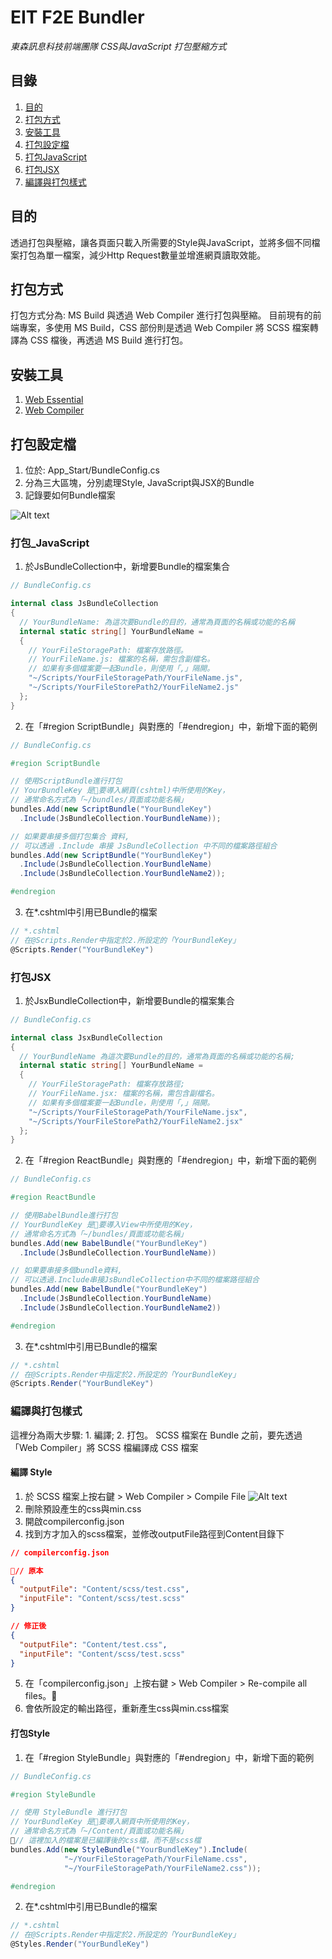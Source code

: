 # EIT F2E Bundler 
*東森訊息科技前端團隊 CSS與JavaScript 打包壓縮方式*

## 目錄

1. [目的](#目的)
1. [打包方式](#打包方式)
1. [安裝工具](#安裝工具)
1. [打包設定檔](#打包設定檔)
1. [打包JavaScript](#打包_JavaScript)
1. [打包JSX](#打包JSX)
1. [編譯與打包樣式](#編譯與打包樣式)

## 目的
透過打包與壓縮，讓各頁面只載入所需要的Style與JavaScript，並將多個不同檔案打包為單一檔案，減少Http Request數量並增進網頁讀取效能。

## 打包方式
打包方式分為: MS Build 與透過 Web Compiler 進行打包與壓縮。
目前現有的前端專案，多使用 MS Build，CSS 部份則是透過 Web Compiler 將 SCSS 檔案轉譯為 CSS 檔後，再透過 MS Build 進行打包。

## 安裝工具
1. [Web Essential](http://vswebessentials.com/)
1. [Web Compiler](https://marketplace.visualstudio.com/items?itemName=MadsKristensen.WebCompiler)

## 打包設定檔
1. 位於: App_Start/BundleConfig.cs
1. 分為三大區塊，分別處理Style, JavaScript與JSX的Bundle
1. 記錄要如何Bundle檔案

![Alt text](/bundler/1-1.png)

### 打包_JavaScript
1. 於JsBundleCollection中，新增要Bundle的檔案集合
```cs
// BundleConfig.cs

internal class JsBundleCollection
{
  // YourBundleName: 為這次要Bundle的目的，通常為頁面的名稱或功能的名稱
  internal static string[] YourBundleName = 
  {
    // YourFileStoragePath: 檔案存放路徑。
    // YourFileName.js: 檔案的名稱，需包含副檔名。
    // 如果有多個檔案要一起Bundle，則使用「,」隔開。
    "~/Scripts/YourFileStoragePath/YourFileName.js",
    "~/Scripts/YourFileStorePath2/YourFileName2.js"
  };
}
```

2. 在「#region ScriptBundle」與對應的「#endregion」中，新增下面的範例
```cs
// BundleConfig.cs

#region ScriptBundle

// 使用ScriptBundle進行打包
// YourBundleKey 是要導入網頁(cshtml)中所使用的Key，
// 通常命名方式為「~/bundles/頁面或功能名稱」
bundles.Add(new ScriptBundle("YourBundleKey")
  .Include(JsBundleCollection.YourBundleName));

// 如果要串接多個打包集合 資料, 
// 可以透過 .Include 串接 JsBundleCollection 中不同的檔案路徑組合
bundles.Add(new ScriptBundle("YourBundleKey")
  .Include(JsBundleCollection.YourBundleName)
  .Include(JsBundleCollection.YourBundleName2));

#endregion

```

3. 在*.cshtml中引用已Bundle的檔案
```cs
// *.cshtml
// 在@Scripts.Render中指定於2.所設定的「YourBundleKey」
@Scripts.Render("YourBundleKey")

```


### 打包JSX
1. 於JsxBundleCollection中，新增要Bundle的檔案集合
```cs 
// BundleConfig.cs

internal class JsxBundleCollection
{
  // YourBundleName 為這次要Bundle的目的，通常為頁面的名稱或功能的名稱;
  internal static string[] YourBundleName = 
  {
    // YourFileStoragePath: 檔案存放路徑; 
    // YourFileName.jsx: 檔案的名稱，需包含副檔名。
    // 如果有多個檔案要一起Bundle，則使用「,」隔開。
    "~/Scripts/YourFileStoragePath/YourFileName.jsx",
    "~/Scripts/YourFileStorePath2/YourFileName2.jsx"
  };
}
```

2. 在「#region ReactBundle」與對應的「#endregion」中，新增下面的範例
```cs
// BundleConfig.cs

#region ReactBundle

// 使用BabelBundle進行打包
// YourBundleKey 是要導入View中所使用的Key，
// 通常命名方式為「~/bundles/頁面或功能名稱」
bundles.Add(new BabelBundle("YourBundleKey")
  .Include(JsBundleCollection.YourBundleName))

// 如果要串接多個bundle資料, 
// 可以透過.Include串接JsBundleCollection中不同的檔案路徑組合
bundles.Add(new BabelBundle("YourBundleKey")
  .Include(JsBundleCollection.YourBundleName)
  .Include(JsBundleCollection.YourBundleName2))

#endregion

```

3. 在*.cshtml中引用已Bundle的檔案
```cs
// *.cshtml
// 在@Scripts.Render中指定於2.所設定的「YourBundleKey」
@Scripts.Render("YourBundleKey")

```

### 編譯與打包樣式
這裡分為兩大步驟: 1. 編譯; 2. 打包。
SCSS 檔案在 Bundle 之前，要先透過「Web Compiler」將 SCSS 檔編譯成 CSS 檔案

#### 編譯 Style
1. 於 SCSS 檔案上按右鍵 > Web Compiler > Compile File
![Alt text](/bundler/1-3.png)
1. 刪除預設產生的css與min.css
1. 開啟compilerconfig.json
1. 找到方才加入的scss檔案，並修改outputFile路徑到Content目錄下
```json
// compilerconfig.json

// 原本
{
  "outputFile": "Content/scss/test.css",
  "inputFile": "Content/scss/test.scss"
}

// 修正後
{
  "outputFile": "Content/test.css",
  "inputFile": "Content/scss/test.scss"
}
```
5. 在「compilerconfig.json」上按右鍵 > Web Compiler > Re-compile all files。
6. 會依所設定的輸出路徑，重新產生css與min.css檔案

#### 打包Style
1. 在「#region StyleBundle」與對應的「#endregion」中，新增下面的範例
```cs
// BundleConfig.cs

#region StyleBundle

// 使用 StyleBundle 進行打包
// YourBundleKey 是要導入網頁中所使用的Key，
// 通常命名方式為「~/Content/頁面或功能名稱」
// 這裡加入的檔案是已編譯後的css檔，而不是scss檔
bundles.Add(new StyleBundle("YourBundleKey").Include(
            "~/YourFileStoragePath/YourFileName.css",
            "~/YourFileStoragePath/YourFileName2.css"));

#endregion

```

2. 在*.cshtml中引用已Bundle的檔案
```cs
// *.cshtml
// 在@Scripts.Render中指定於2.所設定的「YourBundleKey」
@Styles.Render("YourBundleKey")

```